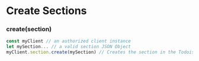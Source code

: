 # Create Sections

### create(section) <a href="createtask" id="createtask"></a>

```javascript
const myClient // an authorized client instance
let mySection... // a valid section JSON Object
myClient.section.create(mySection) // Creates the section in the Todoist Servers
```
